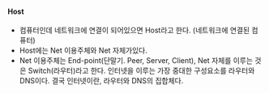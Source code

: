 #### Host
- 컴퓨터인데 네트워크에 연결이 되어있으면 Host라고 한다. (네트워크에 연결된 컴퓨터)
- Host에는 Net 이용주체와 Net 자체가있다. 
- Net 이용주체는 End-point(단말기. Peer, Server, Client), Net 자체를 이루는 것은 Switch(라우터)라고 한다.
인터넷을 이루는 가장 중대한 구성요소를 라우터와 DNS이다. 결국 인터넷이란, 라우터와 DNS의 집합체다.